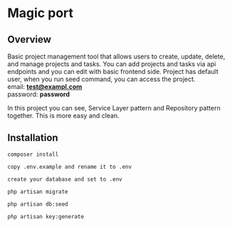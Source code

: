 # Magic port

## Overview
Basic project management tool that allows users to create, update, delete, and manage projects and tasks. 
You can add projects and tasks via api endpoints and you can edit with basic frontend side.
Project has default user, when you run seed command, you can access the project. \
email: **test@exampl.com** \
password: **password**

In this project you can see, Service Layer pattern and Repository pattern together. This is more easy and clean.

## Installation

``` 
composer install
```

```
copy .env.example and rename it to .env
```
```
create your database and set to .env
```

``` 
php artisan migrate
```

``` 
php artisan db:seed
```

``` 
php artisan key:generate
```


